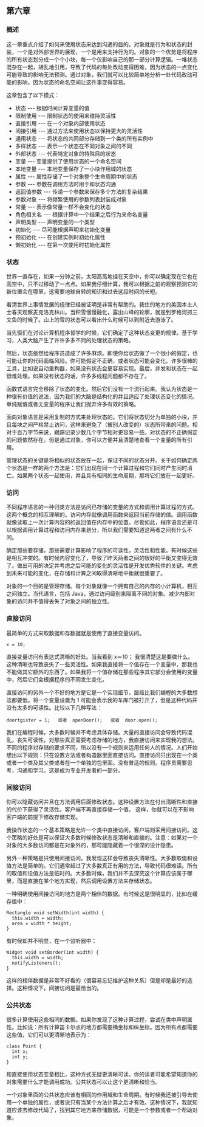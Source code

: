 ## 第六章

### 概述

这一章重点介绍了如何来使用状态来达到沟通的目的。对象就是行为和状态的封装，一个是对外部世界的展现，一个是用来支持行为的。对象的一个优势是将程序的所有状态划分成一个个小块，每一个仅影响自己的那一部分计算逻辑。一堆状态混杂在一起，胡乱地引用，导致了代码的每处改动变得困难，因为状态的一点变化可能导致的影响无法预测。通过对象，我们就可以比较简单地分析一处代码改动可能的影响，因为状态的命名空间让这件事变得容易。

这章包含了以下模式：

+ 状态		---	根据时间计算变量的值
+ 限制使用	---	限制状态的使用来维持灵活性
+ 直接引用	---	在一个对象内部使用状态
+ 间接引用	---	通过方法来使用状态以保持更大的灵活性
+ 通用状态	---	将状态的共同部分存储到一个类的所有实例中
+ 多样状态	---	表示一个状态在不同对象之间的不同
+ 外部状态	---	代表特定对象的特殊目的状态
+ 变量		---	变量提供了使用状态的一个命名空间
+ 本地变量	---	本地变量保存了一小块作用域的状态
+ 属性		---	属性存储了一个对象整个生命周期中的状态
+ 参数		---	参数在调用方法时用于和状态沟通
+ 返回值参数	---	传递一个参数来保存多个方法的复杂结果
+ 参数对象	---	将频繁使用的参数列表封装成对象
+ 常量		---	表示像常量一样不会变化的状态
+ 角色相关名	---	根据计算中一个结果之后行为来命名变量
+ 声明类型	---	声明变量的一个类型
+ 初始化		---	尽可能根据声明来初始化变量
+ 预初始化	---	在创建实例时初始化属性
+ 懒初始化	---	在第一次使用时初始化属性


### 状态

世界一直存在，如果一分钟之前，太阳高高地挂在天空中，你可以确定现在它也在高空中，只不过移动了一点点。如果我仔细计算，我可以根据之前的观察预测它的新位置会在哪里，这需要地球自转的知识和过去这段时间的长短。

看清世界上事情发展的规律已经被证明是非常有帮助的。我住的地方的美国本土人士春天观察麦克洛克林山。当积雪慢慢融化，露出山峰的轮廓，就是到罗格河抓三文鱼的时候了。山上的雪的状态可以看出什么时候可以到附近去游泳了。

当先驱们在讨论计算机程序哲学的时候，它们确定了这种状态变更的规律。基于学习，人类大脑产生了许许多多不同的处理状态的策略。

然后，状态依然给程序员造成了许多麻烦。即使你给状态做了一个很小的假定，也可能让你的代码面临风险。你可能假定不正确，或者状态可能会变化。许多很棒的工具，比如说自动重构器，如果没有状态会更容易实现。最后，并发和状态在一起很难处理。如果没有状态的话，许多多线程问题都不存在了。

函数式语言完全移除了状态的变化。然后它们没有一个流行起来。我认为状态是一种很有价值的说法，因为我们的大脑是结构化的并且适应了处理状态变化的情况。单纯赋值或者无变量的程序让我们抛弃许多有效的策略。

面向对象语言是采用复制的方式来处理状态的。它们将状态切分为单独的小块，并且每块之间严格禁止访问，这样来避免了（被别人改变的）状态所带来的问题。相对于百万字节来说，跟踪记录少数几个字节相对更容易一些。对状态的不正确假定的问题依然存在，但是通过对象，你可以方便并且清楚地查看一个变量的所有引用。

管理状态的关键是将相似的状态放在一起，保证不同的状态分开。关于如何确定两个状态是一样的两个方法是：它们出现在同一个计算过程和它们同时产生同时消亡。如果两个状态一起使用，并且具有相同的生命周期，那将它们放在一起更好。

### 访问

不同程序语言的一种归类方法是访问已存储的变量的方式和调用计算过程的方式。这两个概念的相互理解的。访问内存就像调用函数来返回当前存储的值。调用函数就像读取上一次计算内容的的返回值在内存中的位置。尽管如此，程序语言还是可以根据调用计算过程和访问内存来划分，所以我们需要知道这两者之间有什么不同。

确定那些要存储，那些需要计算影响了程序的可读性，灵活性和性能。有时候这些是相互冲突的。有时候内容变化了，导致了昨天两者之间的很好的平衡又变得无效了。做出可用的决定并考虑之后可能的变化的灵活性是开发优秀软件的关键。考虑到未来可能的变化，在存储和计算之间取得清晰地平衡就很重要了。

对象的一个目的是管理存储。每个对象就像一个拥有自己的内存的小计算机，相互之间独立。当代语言，包括 Java，通过访问级别来隔离不同的对象。减少内部对象的访问并不值得丢失了对象之间的独立性。


### 直接访问

最简单的方式来取数据和存数据就是使用了直接变量访问。

	x = 10;

直接变量访问有表达式清晰的好处。当我看到 x＝10； 我很清楚这是要做什么。这种清晰也导致丧失了一些灵活性。如果我直接将一个值存在一个变量中，那我也不能做其它额外的东西了。如果我将一个值存储在那些程序其它部分会使用的变量中，然后它们会根据程序的不同发生变化。

直接访问的另外一个不好的地方是它是一个实现细节，层级比我们编程的大多数想法都要低。将一个变量设置为 1 可能会表示我的车库门被打开了，但是这种代码并没有太多的可读性。比较以下几种写法：

	doortgister = 1;   或者  openDoor();   或者  door.open();
	
我们在编程时候，大多数时候并不考虑具体存储。大量的直接访问会导致代码混乱，丧失可读性。对那些真正需要考虑存储的地方，我直接访问来实现我的想法。不同的程序对存储的要求不同，所以没有一个规则来适用任何人的情况。人们开始想出以下规则：只在设置方法或者构造器里面直接访问。直接访问只出现在一个类或者一个类及其父类或者在一个单独的包里面。没有普适的规则。程序员需要思考，沟通和学习。这是成为专业开发者的一部分。

### 间接访问

你可以隐藏访问并且在方法调用后面修改状态。这种设置方法在付出清晰性和直接的代价下获得了灵活性。客户端不再直接存储一个值。	这样，你就可以在不影响客户端的前提下修改存储实现。

我操作状态的一个基本策略是允许一个类中直接访问，客户端则采用间接访问。这个策略的好处是可以保证大多数时候修改状态是清晰和直接的。注意：如果对一个对象的大多数访问都是在对象外的，那可能隐藏着一个很深的设计隐患。

另外一种策略是只使用间接访问。我发现这样会导致丧失清晰性。大多数取值和设值方法是简单的。它们通常超过了大多数真正有用的方法，导致代码很难读。所有的取值和设值方法是临时的。大多数时候，我们并不去深究这个计算应该属于哪里，而是直接在某个地方实现，然后调用设置方法来存储状态。

一种明确使用间接访问的地方是两个相伴的数据。有时候这是很明显的，比如在缓存值中：

	Rectangle void setWidth(int width) {
	  this.width = width;
	  area = width * height;
	}

有时候却并不明显，在一个监听器中：

	Widget void setBorder(int width) {
	  this.width = width;
	  notifyListeners();
	}

这样的相伴数据是非常不好看的（很容易忘记维护这种关系）但是却是最好的选择。这种情况下，间接访问是最恰当的。


### 公共状态

很多计算使用这些相同的数据。如果你发现了这种计算过程，尝试在类中声明属性。比如说：所有计算笛卡尔点的地方都需要横坐标和纵坐标。因为所有点都需要这些值，它们可以更清晰地表示为：

	class Point {
	  int x;
	  int y;
	}
	
和直接使用状态变量相比，这种方式无疑更清晰可读。你的读者可能希望知道你的对象需要什么才能调用成功。公共状态可以让这个更清晰和恰当。

一个对象里面的公共状态应该有相同的作用域和生命周期。有时候我还被引导去使用一个单独的属性，或者说只有当某个方法计算之后才有效。这种情况下，我就知道应该去修改代码了，找到其它地方来存储数据，可能是一个参数或者一个帮助对象。

	  	





















